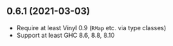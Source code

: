 ## 0.6.1 (2021-03-03)
* Require at least Vinyl 0.9 (`RMap` etc. via type classes)
* Support at least GHC 8.6, 8.8, 8.10
